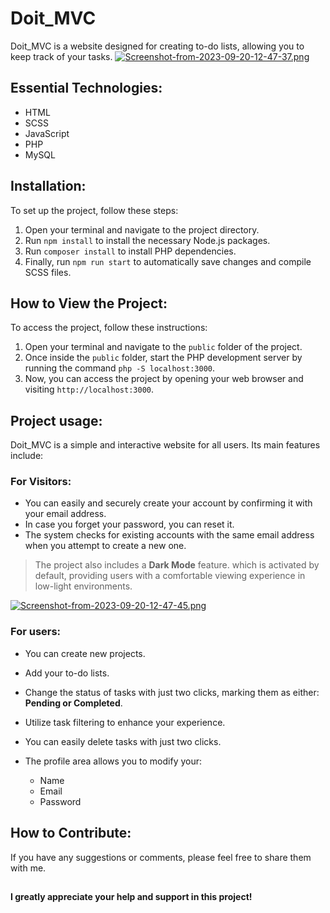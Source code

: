 # Doit_MVC
Doit_MVC is a website designed for creating to-do lists, allowing you to keep track of your tasks.
[![Screenshot-from-2023-09-20-12-47-37.png](https://i.postimg.cc/vmXc11hf/Screenshot-from-2023-09-20-12-47-37.png)](https://postimg.cc/bGDzWwKw)
## Essential Technologies:

- HTML
- SCSS
- JavaScript
- PHP
- MySQL

## Installation:

To set up the project, follow these steps:

1. Open your terminal and navigate to the project directory.
2. Run `npm install` to install the necessary Node.js packages.
3. Run `composer install` to install PHP dependencies.
4. Finally, run `npm run start` to automatically save changes and compile SCSS files.

## How to View the Project:

To access the project, follow these instructions:

1. Open your terminal and navigate to the `public` folder of the project.
2. Once inside the `public` folder, start the PHP development server by running the command `php -S localhost:3000`.
3. Now, you can access the project by opening your web browser and visiting `http://localhost:3000`.

## Project usage:

Doit_MVC is a simple and interactive website for all users.
Its main features include:

### For Visitors:

- You can easily and securely create your account by confirming it with your email address.
- In case you forget your password, you can reset it.
- The system checks for existing accounts with the same email address when you attempt to create a new one.

> The project also includes a **Dark Mode** feature.
> which is activated by default, providing users with a comfortable viewing experience in low-light environments.

[![Screenshot-from-2023-09-20-12-47-45.png](https://i.postimg.cc/pyNTNKVb/Screenshot-from-2023-09-20-12-47-45.png)](https://postimg.cc/tn5yWZV2)

### For users:

- You can create new projects.
- Add your to-do lists.
- Change the status of tasks with just two clicks, marking them as either:
**Pending or Completed**. 
- Utilize task filtering to enhance your experience.
- You can easily delete tasks with just two clicks.
- The profile area allows you to modify your:

  - Name
  - Email
  - Password
  
## How to Contribute:

If you have any suggestions or comments, please feel free to share them with me.

## 

 **I greatly appreciate your help and support in this project!**
